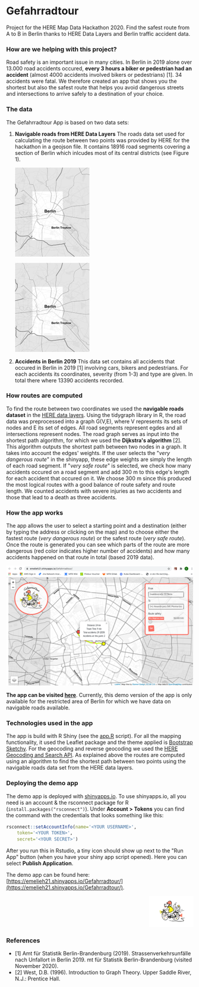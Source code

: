 # Gefahrradtour

Project for the HERE Map Data Hackathon 2020. Find the safest route from A to B in Berlin thanks to HERE Data Layers and Berlin traffic accident data.

### How are we helping with this project?
Road safety is an important issue in many cities. In Berlin in 2019 alone over 13.000 road accidents occured, **every 3 hours a biker or pedestrian had an accident** (almost 4000 accidents involved bikers or pedestrians) [1]. 34 accidents were fatal. We therefore created an app that shows you the shortest but also the safest route that helps you avoid dangerous streets and intersections to arrive safely to a destination of your choice.


### The data
The Gefahrradtour App is based on two data sets:

1. **Navigable roads from HERE Data Layers**
The roads data set used for calculating the route between two points was provided by HERE for the hackathon in a geojson file. It contains 18916 road segments covering a section of Berlin which inlcudes most of its central districts (see Figure 1).

	<img src="assets/berlin_boundingbox_hereroads200.JPG"/>
	
	![image](assets/berlin_boundingbox_hereroads200.JPG)	

2. **Accidents in Berlin 2019**
This data set contains all accidents that occured in Berlin in 2019 [1] involving cars, bikers and pedestrians. For each accidents its coordinates, severity (from 1-3) and type are given. In total there where 13390 accidents recorded.


### How routes are computed
To find the route between two coordinates we used the **navigable roads dataset** in the [HERE data layers](https://developer.here.com/products/data-layers).
Using the tidygraph library in R, the road data was preprocessed into a graph G(V,E), where V represents its sets of nodes and E its set of edges. All road segments represent egdes and all intersections represent nodes.
The road graph serves as input into the shortest path algorithm, for which we used the **Dijkstra's algorithm** [2]. This algorithm outputs the shortest path between two nodes in a graph. It takes into account the edges' weights. If the user selects the "_very dangerous route_" in the shinyapp, these edge weights are simply the length of each road segment. If "_very safe route_" is selected, we check how many accidents occured on a road segment and add 300 m to this edge's length for each accident that occured on it. We choose 300 m since this produced the most logical routes with a good balance of route safety and route length. We counted accidents with severe injuries as two accidents and those that lead to a death as three accidents.

### How the app works
The app allows the user to select a starting point and a destination (either by typing the address or clicking on the map) and to choose either the fastest route (_very dangerous route_) or the safest route (_very safe route_). Once the route is generated you can see which parts of the route are more dangerous (red color indicates higher number of accidents) and how many accidents happened on that route in total (based 2019 data). 

![image](assets/app-screenshot.png)

**The app can be visited [here](https://emelieh21.shinyapps.io/Gefahrradtour/)**. Currently, this demo version of the app is only available for the restricted area of Berlin for which we have data on navigable roads available.

### Technologies used in the app

The app is build with R Shiny (see the [app.R](app.R) script). For all the mapping functionality, it used the Leaflet package and the theme applied is [Bootstrap Sketchy](https://bootswatch.com/sketchy/). For the geocoding and reverse geocoding we used the [HERE Geocoding and Search API](https://developer.here.com/products/geocoding-and-search). As explained above the routes are computed using an algorithm to find the shortest path between two points using the navigable roads data set from the HERE data layers.


### Deploying the demo app
The demo app is deployed with [shinyapps.io](https://www.shinyapps.io/admin/). To use shinyapps.io, all you need is an account & the rsconnect package for R (`install.packages("rsconnect")`). Under **Account > Tokens** you can find the command with the credentials that looks something like this:

```R
rsconnect::setAccountInfo(name='<YOUR USERNAME>', 
	token='<YOUR TOKEN>', 
	secret='<YOUR SECRET>')
```
After you run this in Rstudio, a tiny icon should show up next to the "Run App" button (when you have your shiny app script opened). Here you can select **Publish Application**. 

The demo app can be found here: [https://emelieh21.shinyapps.io/Gefahrradtour/](https://emelieh21.shinyapps.io/Gefahrradtour/).

<p align="right">
	<img src="assets/logo.jpeg" alt="drawing" width="120"/>
</p>

### References
- [1] Amt für Statistik Berlin-Brandenburg (2019). Strassenverkehrsunfälle nach Unfallort in Berlin 2019. mt für Statistik Berlin-Brandenburg (visited November 2020).
- [2] West, D.B. (1996). Introduction to Graph Theory. Upper Saddle River, N.J.: Prentice Hall.

